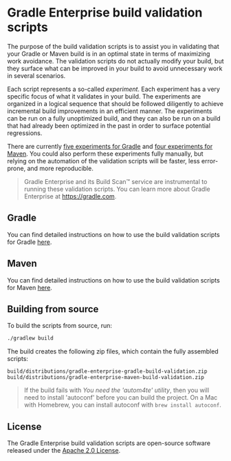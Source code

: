 # Gradle Enterprise build validation scripts

The purpose of the build validation scripts is to assist you in validating that your Gradle or Maven build is in an optimal state in terms of maximizing work avoidance. The validation scripts do not actually modify your build, but they surface what can be improved in your build to avoid unnecessary work in several scenarios.

Each script represents a so-called _experiment_. Each experiment has a very specific focus of what it validates in your build. The experiments are organized in a logical sequence that should be followed diligently to achieve incremental build improvements in an efficient manner. The experiments can be run on a fully unoptimized build, and they can also be run on a build that had already been optimized in the past in order to surface potential regressions.

There are currently [five experiments for Gradle](Gradle.md) and [four experiments for Maven](Maven.md). You could also perform these experiments fully manually, but relying on the automation of the validation scripts will be faster, less error-prone, and more reproducible.

> Gradle Enterprise and its Build Scan:tm: service are instrumental to running these validation scripts. You can learn more about Gradle Enterprise at https://gradle.com.

## Gradle

You can find detailed instructions on how to use the build validation scripts for Gradle [here](Gradle.md).

## Maven

You can find detailed instructions on how to use the build validation scripts for Maven [here](Maven.md).

## Building from source

To build the scripts from source, run:

```bash
./gradlew build
```

The build creates the following zip files, which contain the fully assembled scripts:

```
build/distributions/gradle-enterprise-gradle-build-validation.zip
build/distributions/gradle-enterprise-maven-build-validation.zip
```

> If the build fails with _You need the 'autom4te' utility_, then you will need to install 'autoconf' before you can build the project. On a Mac with Homebrew, you can install autoconf with `brew install autoconf`.

## License

The Gradle Enterprise build validation scripts are open-source software released under the [Apache 2.0 License][apache-license].

[apache-license]: https://www.apache.org/licenses/LICENSE-2.0.html
